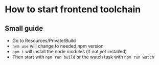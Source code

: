 # How to start frontend toolchain

## Small guide

* Go to Resources/Private/Build
* `nvm use` will change to needed npm version
* `npm i` will install the node modules (if not yet installed)
* Then start with `npm run build` or the watch task with `npm run watch`
